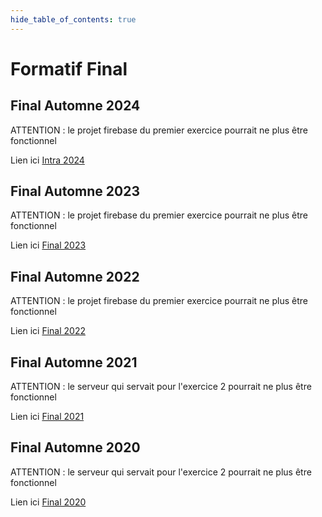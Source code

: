 ```yaml
---
hide_table_of_contents: true
---
```


# Formatif Final

## Final Automne 2024

ATTENTION : le projet firebase du premier exercice pourrait ne plus être fonctionnel

Lien ici [Intra 2024](https://github.com/departement-info-cem/5N6-mobile-2/tree/main/code/examens/final2024)

## Final Automne 2023

ATTENTION : le projet firebase du premier exercice pourrait ne plus être fonctionnel

Lien ici [Final 2023](pathname:///file/final2023)

## Final Automne 2022

ATTENTION : le projet firebase du premier exercice pourrait ne plus être fonctionnel

Lien ici [Final 2022](pathname:///file/final2022)

## Final Automne 2021

ATTENTION : le serveur qui servait pour l'exercice 2 pourrait ne plus être fonctionnel

Lien ici [Final 2021](pathname:///file/final2021)

## Final Automne 2020

ATTENTION : le serveur qui servait pour l'exercice 2 pourrait ne plus être fonctionnel

Lien ici [Final 2020](pathname:///file/final2020)
